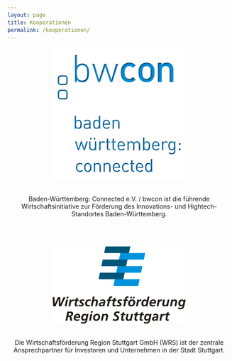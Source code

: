 ```yaml
---
layout: page
title: Kooperationen 
permalink: /kooperationen/
---
```


<div style="text-align: center;">

<a href="http://www.bwcon.de/">
  <img src="/assets/images/kooperationen/bwcon_logo.png">
</a>

<br>
<br>

Baden-Württemberg: Connected e.V. / bwcon ist die führende Wirtschaftsinitiative zur Förderung des Innovations- und Hightech-Standortes Baden-Württemberg.

<br>
<br>
<br>

<a href="https://wrs.region-stuttgart.de/">
  <img src="/assets/images/kooperationen/wrs_logo.svg" style="width: 300px;">
</a>

<br>
<br>

Die Wirtschaftsförderung Region Stuttgart GmbH (WRS) ist der zentrale Ansprechpartner für Investoren und Unternehmen in der Stadt Stuttgart.

</div>